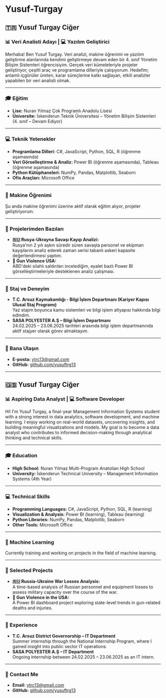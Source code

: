 # Yusuf-Turgay
## 🇹🇷 Yusuf Turgay Ciğer  
### 📊 Veri Analisti Adayı | 💻 Yazılım Geliştirici  
Merhaba! Ben Yusuf Turgay. Veri analizi, makine öğrenimi ve yazılım geliştirme alanlarında kendimi geliştirmeye devam eden bir 4. sınıf Yönetim Bilişim Sistemleri öğrencisiyim. Gerçek veri kümeleleriyle projeler geliştiriyor, çeşitli araç ve programlama dilleriyle çalışıyorum. Hedefim; anlamlı içgörüler üreten, karar süreçlerine katkı sağlayan, etkili analizler yapabilen bir veri analisti olmak.

---

### 🎓 Eğitim  
- **Lise:** Nuran Yılmaz Çok Programlı Anadolu Lisesi  
- **Üniversite:** İskenderun Teknik Üniversitesi – Yönetim Bilişim Sistemleri (4. sınıf – Devam Ediyor)

---

### 💻 Teknik Yetenekler  
- **Programlama Dilleri:** C#, JavaScript, Python, SQL, R (öğrenme aşamasında)  
- **Veri Görselleştirme & Analiz:** Power BI (öğrenme aşamasında), Tableau (öğrenme aşamasında)  
- **Python Kütüphaneleri:** NumPy, Pandas, Matplotlib, Seaborn  
- **Ofis Araçları:** Microsoft Office

---

### 🤖 Makine Öğrenimi  
Şu anda makine öğrenimi üzerine aktif olarak eğitim alıyor, projeler geliştiriyorum.

---

### 📁 Projelerimden Bazıları  
- **🇷🇺 Rusya-Ukrayna Savaşı Kayıp Analizi:**  
  Rusya'nın 2 yılı aşkın süredir süren savaşta personel ve ekipman kayıplarını analiz ederek zaman serisi tabanlı askeri kapasite değerlendirmesi yaptım.  
- **🔫 Gun Violence USA:**  
  ABD'deki silahlı saldırıları incelediğim, eyalet bazlı Power BI görselleştirmeleriyle desteklenen analiz çalışması.

---

### 💼 Staj ve Deneyim  
- **T.C. Arsuz Kaymakamlığı - Bilgi İşlem Departmanı (Kariyer Kapısı Ulusal Staj Programı)**  
  Yaz stajım boyunca kamu sistemleri ve bilgi işlem altyapısı hakkında bilgi edindim.  
- **SASA POLYESTER A.Ş – Bilgi İşlem Departmanı**  
  24.02.2025 – 23.06.2025 tarihleri arasında bilgi işlem departmanında aktif stajyer olarak görev almaktayım.

---

### 📢 Bana Ulaşın  
- **E-posta:** ytrc13@gmail.com  
- **GitHub:** [github.com/yusuftrg13](https://github.com/yusuftrg13)

---

## 🇬🇧 Yusuf Turgay Ciğer  
### 📊 Aspiring Data Analyst | 💻 Software Developer  
Hi! I'm Yusuf Turgay, a final-year Management Information Systems student with a strong interest in data analytics, software development, and machine learning. I enjoy working on real-world datasets, uncovering insights, and building meaningful visualizations and models. My goal is to become a data analyst who contributes to informed decision-making through analytical thinking and technical skills.

---

### 🎓 Education  
- **High School:** Nuran Yılmaz Multi-Program Anatolian High School  
- **University:** İskenderun Technical University – Management Information Systems (4th Year)

---

### 💻 Technical Skills  
- **Programming Languages:** C#, JavaScript, Python, SQL, R (learning)  
- **Visualization & Analysis:** Power BI (learning), Tableau (learning)  
- **Python Libraries:** NumPy, Pandas, Matplotlib, Seaborn  
- **Other Tools:** Microsoft Office

---

### 🤖 Machine Learning  
Currently training and working on projects in the field of machine learning.

---

### 📁 Selected Projects  
- **🇷🇺 Russia-Ukraine War Losses Analysis:**  
  A time-based analysis of Russian personnel and equipment losses to assess military capacity over the course of the war.  
- **🔫 Gun Violence in the USA:**  
  A Power BI dashboard project exploring state-level trends in gun-related deaths and injuries.

---

### 💼 Experience  
- **T.C. Arsuz District Governorship – IT Department**  
  Summer internship through the National Internship Program, where I gained insight into public sector IT operations.  
- **SASA POLYESTER A.Ş – IT Department**  
  Ongoing internship between 24.02.2025 – 23.06.2025 as an IT intern.

---

### 📢 Contact Me  
- **Email:** ytrc13@gmail.com  
- **GitHub:** [github.com/yusuftrg13](https://github.com/yusuftrg13)

